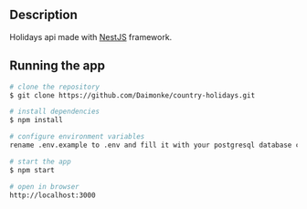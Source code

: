 ## Description

Holidays api made with [NestJS](https://github.com/nestjs/nest) framework.

## Running the app

```bash
# clone the repository
$ git clone https://github.com/Daimonke/country-holidays.git

# install dependencies
$ npm install

# configure environment variables
rename .env.example to .env and fill it with your postgresql database connection URL

# start the app
$ npm start

# open in browser
http://localhost:3000
```
